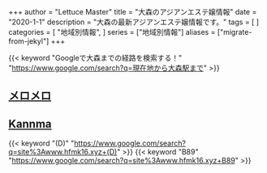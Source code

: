 +++
author = "Lettuce Master"
title = "大森のアジアンエステ嬢情報"
date = "2020-1-1"
description = "大森の最新アジアンエステ嬢情報です。"
tags = [
]
categories = [
    "地域別情報",
]
series = ["地域別情報"]
aliases = ["migrate-from-jekyl"]
+++

{{< keyword "Googleで大森までの経路を検索する！" "https://www.google.com/search?q=現在地から大森駅まで" >}}

## [メロメロ](http://on.mznab.com/)


## [Kannma](http://www.hfmk16.xyz/)
{{< keyword "(D)" "https://www.google.com/search?q=site%3Awww.hfmk16.xyz+(D)" >}} {{< keyword "B89" "https://www.google.com/search?q=site%3Awww.hfmk16.xyz+B89" >}} 

